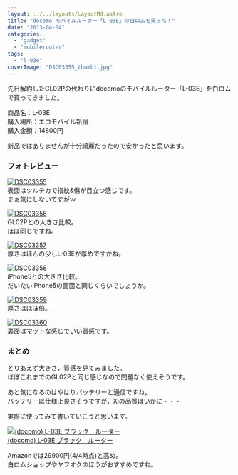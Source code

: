 ```yaml
---
layout: ../../layouts/LayoutMd.astro
title: "docomo モバイルルーター「L-03E」の白ロムを買った！"
date: "2013-04-04"
categories: 
  - "gadget"
  - "mobilerouter"
tags: 
  - "l-03e"
coverImage: "DSC03355_thumb1.jpg"
---
```


先日解約したGL02Pの代わりにdocomoのモバイルルーター「L-03E」を白ロムで買ってきました。

商品名：L-03E  
購入場所：エコモバイル新宿  
購入金額：14800円

新品ではありませんが十分綺麗だったので安かったと思います。

### フォトレビュー

[![DSC03355](images/DSC03355_thumb.jpg "DSC03355")](//mizuka123.net/wp-content/uploads/2013/04/DSC03355.jpg)  
表面はツルテカで指紋&傷が目立つ感じです。  
まぁ気にしないですがｗ

[![DSC03356](images/DSC03356_thumb.jpg "DSC03356")](//mizuka123.net/wp-content/uploads/2013/04/DSC03356.jpg)  
GL02Pとの大きさ比較。  
ほぼ同じですね。

[![DSC03357](images/DSC03357_thumb.jpg "DSC03357")](//mizuka123.net/wp-content/uploads/2013/04/DSC03357.jpg)  
厚さはほんの少しL-03Eが厚めですかね。

[![DSC03358](images/DSC03358_thumb.jpg "DSC03358")](//mizuka123.net/wp-content/uploads/2013/04/DSC03358.jpg)  
iPhone5との大きさ比較。  
だいたいiPhone5の画面と同じくらいでしょうか。

[![DSC03359](images/DSC03359_thumb.jpg "DSC03359")](//mizuka123.net/wp-content/uploads/2013/04/DSC03359.jpg)  
厚さはほぼ倍。

[![DSC03360](images/DSC03360_thumb.jpg "DSC03360")](//mizuka123.net/wp-content/uploads/2013/04/DSC03360.jpg)  
裏面はマットな感じでいい質感です。

### まとめ

とりあえず大きさ，質感を見てみました。  
ほぼこれまでのGL02Pと同じ感じなので問題なく使えそうです。

あと気になるのはやはりバッテリーと通信ですね。  
バッテリーは仕様上良さそうですが，Xiの品質はいかに・・・

実際に使ってみて書いていこうと思います。

[![(docomo) L-03E ブラック　ルーター](images/31-W6cZkaaL._SL160_.jpg)  
(docomo) L-03E ブラック　ルーター  
](https://www.amazon.co.jp/exec/obidos/ASIN/B00B3FHCOI/mizuka123-22/ref=nosim)

Amazonでは29900円(4/4時点)と高め。  
白ロムショップやヤフオクのほうがおすすめですね。
